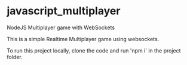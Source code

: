 # javascript_multiplayer
NodeJS Multiplayer game with WebSockets

This is a simple Realtime Multiplayer game using websockets.

To run this project locally, clone the code and run 'npm i' in the project folder.
